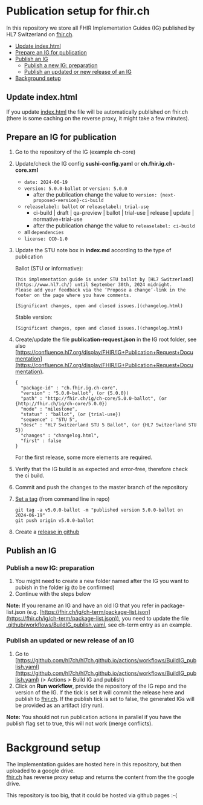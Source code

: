 # Publication setup for fhir.ch
In this repository we store all FHIR Implementation Guides (IG) published by HL7 Switzerland on [fhir.ch](https://fhir.ch).

- [Update index.html](#update-indexhtml)
- [Prepare an IG for publication](#prepare-an-ig-for-publication)
- [Publish an IG](#publish-an-ig)
   - [Publish a new IG: preparation](#publish-a-new-ig-preparation)
   - [Publish an updated or new release of an IG](#publish-an-updated-or-new-release-of-an-ig)
- [Background setup](#background-setup)


## Update index.html
If you update [index.html](https://github.com/hl7ch/hl7ch.github.io/blob/main/index.html) the file will be automatically published on fhir.ch (there is some caching on the reverse proxy, it might take a few minutes).

## Prepare an IG for publication
1. Go to the repository of the IG (example ch-core)
2. Update/check the IG config **sushi-config.yaml** or **ch.fhir.ig.ch-core.xml**   
   - `date: 2024-06-19`   
   - `version: 5.0.0-ballot` or `version: 5.0.0`    
      - after the publication change the value to `version: {next-proposed-version}-ci-build`   
   - `releaselabel: ballot` or `releaselabel: trial-use` 
      - ci-build | draft | qa-preview | ballot | trial-use | release | update | normative+trial-use  
      - after the publication change the value to `releaselabel: ci-build`   
   - all `dependencies`   
   - `license: CC0-1.0`   
3. Update the STU note box in **index.md** according to the type of publication   

   Ballot (STU or informative):   
   ```
   This implementation guide is under STU ballot by [HL7 Switzerland](https://www.hl7.ch/) until September 30th, 2024 midnight.   
   Please add your feedback via the ‘Propose a change’-link in the footer on the page where you have comments.

   [Significant changes, open and closed issues.](changelog.html)
   ```

   Stable version:
   ```
   [Significant changes, open and closed issues.](changelog.html)
   ```
4. Create/update the file **publication-request.json** in the IG root folder, see also [https://confluence.hl7.org/display/FHIR/IG+Publication+Request+Documentation](https://confluence.hl7.org/display/FHIR/IG+Publication+Request+Documentation).
   ```
   {
     "package-id" : "ch.fhir.ig.ch-core",
     "version" : "5.0.0-ballot", (or {5.0.0})
     "path" : "http://fhir.ch/ig/ch-core/5.0.0-ballot", (or {http://fhir.ch/ig/ch-core/5.0.0})
     "mode" : "milestone",
     "status" : "ballot", (or {trial-use})
     "sequence" : "STU 5",
     "desc" : "HL7 Switzerland STU 5 Ballot", (or {HL7 Switzerland STU 5})
     "changes" : "changelog.html",
     "first" : false
   }
   ```
   For the first release, some more elements are required.
5. Verify that the IG build is as expected and error-free, therefore check the ci build.
6. Commit and push the changes to the master branch of the repository   
7. [Set a tag](https://git-scm.com/book/en/v2/Git-Basics-Tagging) (from command line in repo)
   ```
   git tag -a v5.0.0-ballot -m "published version 5.0.0-ballot on 2024-06-19"   
   git push origin v5.0.0-ballot
   ```
8. Create a [release in github](https://docs.github.com/en/repositories/releasing-projects-on-github/managing-releases-in-a-repository#creating-a-release)
   
## Publish an IG

### Publish a new IG: preparation
1. You might need to create a new folder named after the IG you want to pubish in the folder [ig](https://github.com/hl7ch/hl7ch.github.io/tree/main/ig) (to be confirmed)
2. Continue with the steps below

**Note:** If you rename an IG and have an old IG that you refer in package-list.json (e.g. [https://fhir.ch/ig/ch-term/package-list.json](https://fhir.ch/ig/ch-term/package-list.json)), you need to update the file [.github/workflows/BuildIG_publish.yaml](https://github.com/hl7ch/hl7ch.github.io/.github/workflows/BuildIG_publish.yaml), see ch-term entry as an example. 
 
### Publish an updated or new release of an IG 
1. Go to [https://github.com/hl7ch/hl7ch.github.io/actions/workflows/BuildIG_publish.yaml](https://github.com/hl7ch/hl7ch.github.io/actions/workflows/BuildIG_publish.yaml) (> Actions > Build IG and publish)
2. Click on **Run workflow**, provide the repository of the IG repo and the version of the IG. If the tick is set it will commit the release here and publish to [fhir.ch](https://fhir.ch). If the publish tick is set to false, the generated IGs will be provided as an artifact (dry run).  

**Note:** You should not run publication actions in parallel if you have the publish flag set to true, this will not work (merge conflicts).

# Background setup
The implementation guides are hosted here in this repository, but then uploaded to a google drive.   
[fhir.ch](https://fhir.ch) has reverse proxy setup and returns the content from the the google drive.

This repository is too big, that it could be hosted via github pages :-(

